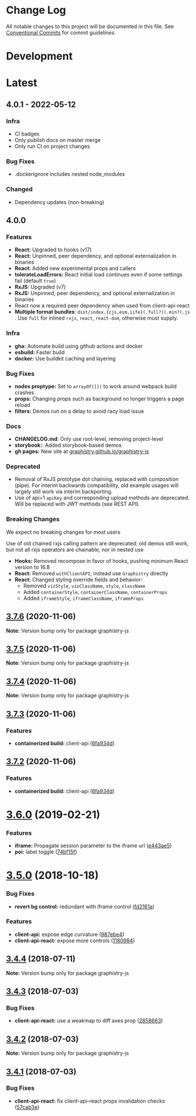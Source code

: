 # Change Log

All notable changes to this project will be documented in this file.
See [Conventional Commits](https://conventionalcommits.org) for commit guidelines.



# Development

# Latest

## 4.0.1 - 2022-05-12

### Infra
* CI badges
* Only publish docs on master merge
* Only run CI on project changes

### Bug Fixes

* .dockerignore includes nested node_modules

### Changed

* Dependency updates (non-breaking)

## 4.0.0

### Features

* **React:** Upgraded to hooks (v17)
* **React:** Unpinned, peer dependency, and optional externalization in binaries
* **React:** Added new experimental props and callers
* **tolerateLoadErrors:** React initial load continues even if some settings fail (default `true`)
* **RxJS:** Upgraded (v7)
* **RxJS:** Unpinned, peer dependency, and optional externalization in binaries
* React now a required peer dependency when used from client-api-react
* **Multiple format bundles**: `dist/index.{cjs,esm,iife}(.full?)(.min?).js` . Use `full` for inlined `rxjs`, `react`, `react-dom`, otherwise must supply.

### Infra

* **gha:** Automate build using github actions and docker
* **esbuild:** Faster build
* **docker:** Use buildkit caching and layering

### Bug Fixes

* **nodes proptype:** Set to `arrayOf([])` to work around webpack build crashes
* **props:** Changing props such as background no longer triggers a page reload
* **filters:** Demos run on a delay to avoid racy load issue

### Docs

* **CHANGELOG.md**: Only use root-level, removing project-level
* **storybook:**: Added storybook-based demos
* **gh pages:** New site at [graphistry.github.io/graphistry-js](https://graphistry.github.io/graphistry-js)

### Deprecated

* Removal of RxJS prototype dot chaining, replaced with composition (pipe). For interim backwards compatibility, old example usages will largely still work via interim backporting.
* Use of api=1 `apiKey` and corresponding  upload methods are deprecated. Will be replaced with JWT methods (see REST API).

### Breaking Changes

We expect no breaking changes for most users

Use of old chained rxjs calling pattern are deprecated: old demos still work, but not all rxjs operators are chainable, nor in nested use

* **Hooks:** Removed recompose in favor of hooks, pushing minimum React version to 16.8
* **React:** Removed `withClientAPI`; instead use `Graphistry` directly
* **React:** Changed styling override fields and behavior:
  * Removed `vizStyle`, `vizClassName`, `style`, `className`
  * Added `containerStyle`, `containerClassName`, `containerProps`
  * Added `iframeStyle`, `iframeClassName`, `iframeProps`



<a name="3.7.6"></a>
## [3.7.6](https://github.com/graphistry/graphistry-js/compare/v3.7.5...v3.7.6) (2020-11-06)



**Note:** Version bump only for package graphistry-js

<a name="3.7.5"></a>
## [3.7.5](https://github.com/graphistry/graphistry-js/compare/v3.7.4...v3.7.5) (2020-11-06)




**Note:** Version bump only for package graphistry-js

<a name="3.7.4"></a>
## [3.7.4](https://github.com/graphistry/graphistry-js/compare/v3.7.3...v3.7.4) (2020-11-06)




**Note:** Version bump only for package graphistry-js

<a name="3.7.3"></a>
## [3.7.3](https://github.com/graphistry/graphistry-js/compare/v3.7.1...v3.7.3) (2020-11-06)


### Features

* **containerized build:** client-api ([6fa934d](https://github.com/graphistry/graphistry-js/commit/6fa934d))




<a name="3.7.2"></a>
## [3.7.2](https://github.com/graphistry/graphistry-js/compare/v3.7.1...v3.7.2) (2020-11-06)


### Features

* **containerized build:** client-api ([6fa934d](https://github.com/graphistry/graphistry-js/commit/6fa934d))




<a name="3.6.0"></a>
# [3.6.0](https://github.com/graphistry/graphistry-js/compare/v3.5.0...v3.6.0) (2019-02-21)


### Features

* **iframe:** Propagate session parameter to the iframe url ([e443ae5](https://github.com/graphistry/graphistry-js/commit/e443ae5))
* **poi:** label toggle ([74bf15f](https://github.com/graphistry/graphistry-js/commit/74bf15f))




<a name="3.5.0"></a>
# [3.5.0](https://github.com/graphistry/graphistry-js/compare/v3.4.4...v3.5.0) (2018-10-18)


### Bug Fixes

* **revert bg control:** redundant with iframe control ([fd2161a](https://github.com/graphistry/graphistry-js/commit/fd2161a))


### Features

* **client-api:** expose edge curvature ([987ebe4](https://github.com/graphistry/graphistry-js/commit/987ebe4))
* **client-api-react:** expose more controls ([1180984](https://github.com/graphistry/graphistry-js/commit/1180984))




<a name="3.4.4"></a>
## [3.4.4](https://github.com/graphistry/graphistry-js/compare/v3.4.3...v3.4.4) (2018-07-11)




**Note:** Version bump only for package graphistry-js

<a name="3.4.3"></a>
## [3.4.3](https://github.com/graphistry/graphistry-js/compare/v3.4.2...v3.4.3) (2018-07-03)


### Bug Fixes

* **client-api-react:** use a weakmap to diff axes prop ([2858663](https://github.com/graphistry/graphistry-js/commit/2858663))




<a name="3.4.2"></a>
## [3.4.2](https://github.com/graphistry/graphistry-js/compare/v3.4.1...v3.4.2) (2018-07-03)




**Note:** Version bump only for package graphistry-js

<a name="3.4.1"></a>
## [3.4.1](https://github.com/graphistry/graphistry-js/compare/v3.4.0...v3.4.1) (2018-07-03)


### Bug Fixes

* **client-api-react:** fix client-api-react props invalidation checks ([57cab3e](https://github.com/graphistry/graphistry-js/commit/57cab3e))
